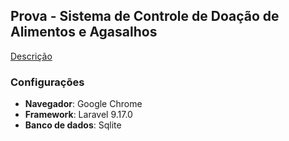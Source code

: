## Prova - Sistema de Controle de Doação de Alimentos e Agasalhos

[Descrição](https://github.com/fboliveira/CSI477-Sistemas-Web/blob/master/Assignments/Exams/CSI606-SI-06-2021-02-prova-001.md)

### Configurações

* **Navegador**: Google Chrome
* **Framework**: Laravel 9.17.0
* **Banco de dados**: Sqlite
